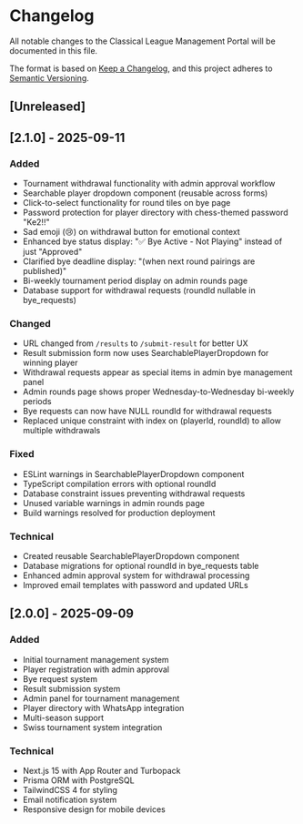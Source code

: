 # Changelog

All notable changes to the Classical League Management Portal will be documented in this file.

The format is based on [Keep a Changelog](https://keepachangelog.com/en/1.0.0/),
and this project adheres to [Semantic Versioning](https://semver.org/spec/v2.0.0.html).

## [Unreleased]

## [2.1.0] - 2025-09-11

### Added
- Tournament withdrawal functionality with admin approval workflow
- Searchable player dropdown component (reusable across forms)
- Click-to-select functionality for round tiles on bye page
- Password protection for player directory with chess-themed password "Ke2!!"
- Sad emoji (😢) on withdrawal button for emotional context
- Enhanced bye status display: "✅ Bye Active - Not Playing" instead of just "Approved"
- Clarified bye deadline display: "(when next round pairings are published)"
- Bi-weekly tournament period display on admin rounds page
- Database support for withdrawal requests (roundId nullable in bye_requests)

### Changed
- URL changed from `/results` to `/submit-result` for better UX
- Result submission form now uses SearchablePlayerDropdown for winning player
- Withdrawal requests appear as special items in admin bye management panel
- Admin rounds page shows proper Wednesday-to-Wednesday bi-weekly periods
- Bye requests can now have NULL roundId for withdrawal requests
- Replaced unique constraint with index on (playerId, roundId) to allow multiple withdrawals

### Fixed
- ESLint warnings in SearchablePlayerDropdown component
- TypeScript compilation errors with optional roundId
- Database constraint issues preventing withdrawal requests
- Unused variable warnings in admin rounds page
- Build warnings resolved for production deployment

### Technical
- Created reusable SearchablePlayerDropdown component
- Database migrations for optional roundId in bye_requests table
- Enhanced admin approval system for withdrawal processing
- Improved email templates with password and updated URLs

## [2.0.0] - 2025-09-09

### Added
- Initial tournament management system
- Player registration with admin approval
- Bye request system
- Result submission system
- Admin panel for tournament management
- Player directory with WhatsApp integration
- Multi-season support
- Swiss tournament system integration

### Technical
- Next.js 15 with App Router and Turbopack
- Prisma ORM with PostgreSQL
- TailwindCSS 4 for styling
- Email notification system
- Responsive design for mobile devices